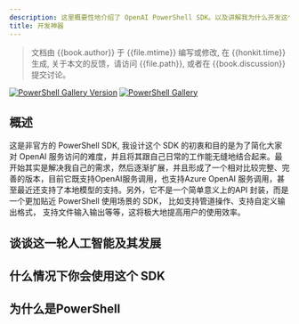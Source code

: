 ```yaml
---
description: 这里概要性地介绍了 OpenAI PowerShell SDK。以及讲解我为什么开发这个 SDK，典型应用场景等等。
title: 开发神器
---
```


> 文档由 {{book.author}} 于 {{file.mtime}} 编写或修改, 在 {{honkit.time}} 生成, 关于本文的反馈，请访问 {{file.path}}, 或者在 {{book.discussion}} 提交讨论。

[![PowerShell Gallery Version](https://img.shields.io/powershellgallery/v/code365scripts.openai?label=code365scripts.openai)](https://www.powershellgallery.com/packages/code365scripts.openai) [![PowerShell Gallery](https://img.shields.io/powershellgallery/dt/code365scripts.openai)](https://www.powershellgallery.com/packages/code365scripts.openai)

## 概述

这是非官方的 PowerShell SDK, 我设计这个 SDK 的初衷和目的是为了简化大家对 OpenAI 服务访问的难度，并且将其跟自己日常的工作能无缝地结合起来。最开始其实是解决我自己的需求，然后逐渐扩展，并且形成了一个相对比较完整、完善的版本，目前它既支持OpenAI服务调用，也支持Azure OpenAI 服务调用，甚至最近还支持了本地模型的支持。另外，它不是一个简单意义上的API 封装，而是一个更加贴近 PowerShell 使用场景的 SDK， 比如支持管道操作、支持自定义输出格式， 支持文件输入输出等等，这将极大地提高用户的使用效率。


## 谈谈这一轮人工智能及其发展


## 什么情况下你会使用这个 SDK


## 为什么是PowerShell







